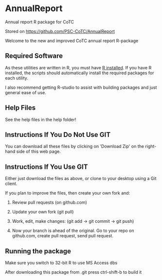 # AnnualReport
Annual report R package for CoTC

Stored on https://github.com/PSC-CoTC/AnnualReport

Welcome to the new and improved CoTC annual report R-package

## Required Software

As these utilities are written in R, you must have [R installed](https://www.r-project.org/).  If you have R installed, the scripts should automatically install the required packages for each utility.  

I also recommend getting R-studio to assist with building packages and just general ease of use.


## Help Files

See the help files in the help folder!

## Instructions If You Do Not Use GIT

You can download all these files by clicking on 'Download Zip' on the right-hand side of this web page.

## Instructions If You Use GIT

Either just download the files as above, or clone to your desktop using a Git client.

If you plan to improve the files, then create your own fork and:

1) Review pull requests (on github.com)

2) Update your own fork (git pull)

3) Work, edit, make changes: (git add -> git commit -> git push)

4) Now your branch is ahead of the original. Go to your repo on github.com, create pull request, send pull request.

## Running the package

Make sure you switch to 32-bit R to use MS Access dbs

After downloading this package from .git press ctrl-shift-b to build it





